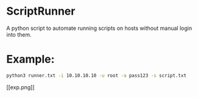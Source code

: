 # ScriptRunner
A python script to automate running scripts on hosts without manual login into them.
# Example:
```bash
python3 runner.txt -i 10.10.10.10 -u root -a pass123 -s script.txt
```
[[exp.png]]
